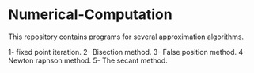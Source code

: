 # Numerical-Computation

This repository contains programs for several approximation algorithms.

1- fixed point iteration.
2- Bisection method.
3- False position method.
4- Newton raphson method.
5- The secant method.

